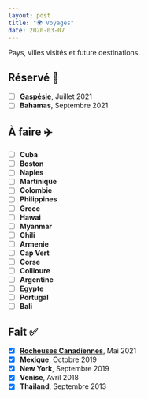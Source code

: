 ```yaml
---
layout: post
title: "🌍 Voyages"
date: 2020-03-07
---
```


Pays, villes visités et future destinations.

## Réservé 🧿

- [ ] **[Gaspésie](https://goo.gl/maps/xVQcKw3sRQrQSFp9A)**, Juillet 2021
- [ ] **Bahamas**, Septembre 2021

## À faire ✈️

- [ ] **Cuba**
- [ ] **Boston**
- [ ] **Naples**
- [ ] **Martinique**
- [ ] **Colombie**
- [ ] **Philippines**
- [ ] **Grece**
- [ ] **Hawai**
- [ ] **Myanmar**
- [ ] **Chili**
- [ ] **Armenie**
- [ ] **Cap Vert**
- [ ] **Corse**
- [ ] **Collioure**
- [ ] **Argentine**
- [ ] **Egypte**
- [ ] **Portugal**
- [ ] **Bali**

## Fait ✅

- [x] **[Rocheuses Canadiennes](https://goo.gl/maps/RUV2TAuCHXjESshPA)**, Mai 2021
- [x] **Mexique**, Octobre 2019
- [x] **New York**, Septembre 2019
- [x] **Venise**, Avril 2018
- [x] **Thailand**, Septembre 2013
